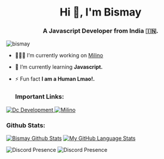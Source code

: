 <h1 align="center">Hi 👋, I'm Bismay</h1>
<h3 align="center">A Javascript Developer from India 🇮🇳.</h3>

<p align="left"> <img src="https://komarev.com/ghpvc/?username=bismay&label=Profile%20views&color=0e75b6&style=flat" alt="bismay" /> </p>

- 👨🏻‍💻 I’m currently working on [Milino](https://dsc.gg/milino)

- 📡 I’m currently learning **Javascript.**

- ⚡ Fun fact **I am a Human Lmao!.**

  <h3 align="left">Important Links:</h3>
<a href="https://discord.gg/3NKgyRRz8p">
    <img src="https://img.shields.io/badge/Discord-grey?style=for-the-badge&logo=discord&logoColor=white" alt="Dc Development"/>
  </a>
<a href="https://dsc.gg/milino">
    <img src="https://img.shields.io/badge/Public Bot-skyblue?style=for-the-badge&logo=discord&logoColor=white" alt="Milino"/>
  </a>


<h3 align="left">Github Stats:</h3>

[![Bismay Github Stats](https://github-readme-stats.vercel.app/api/?username=Bismayop&count_private=true&theme=tokyonight&showicons=true)]()
[![My GitHub Language Stats](https://github-readme-stats.vercel.app/api/top-langs/?username=Bismayop&langs_count=5&theme=tokyonight)]()

![Discord Presence](https://lanyard.cnrad.dev/api/824999648422002728)
![Discord Presence](https://lanyard.cnrad.dev/api/970580884908560395)
